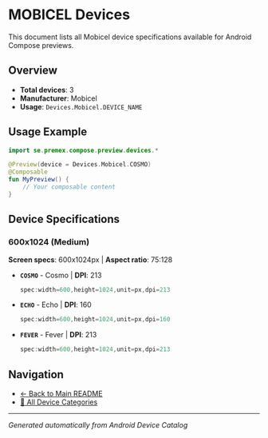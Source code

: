 # MOBICEL Devices

This document lists all Mobicel device specifications available for Android Compose previews.

## Overview

- **Total devices**: 3
- **Manufacturer**: Mobicel
- **Usage**: `Devices.Mobicel.DEVICE_NAME`

## Usage Example

```kotlin
import se.premex.compose.preview.devices.*

@Preview(device = Devices.Mobicel.COSMO)
@Composable
fun MyPreview() {
    // Your composable content
}
```

## Device Specifications

### 600x1024 (Medium)

**Screen specs**: 600x1024px | **Aspect ratio**: 75:128

- **`COSMO`** - Cosmo | **DPI**: 213
  ```kotlin
  spec:width=600,height=1024,unit=px,dpi=213
  ```

- **`ECHO`** - Echo | **DPI**: 160
  ```kotlin
  spec:width=600,height=1024,unit=px,dpi=160
  ```

- **`FEVER`** - Fever | **DPI**: 213
  ```kotlin
  spec:width=600,height=1024,unit=px,dpi=213
  ```

## Navigation

- [← Back to Main README](../../README.md)
- [📱 All Device Categories](../README.md)

---
*Generated automatically from Android Device Catalog*
